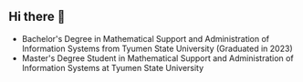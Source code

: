 ## Hi there 👋

- Bachelor's Degree in Mathematical Support and Administration of Information Systems from Tyumen State University (Graduated in 2023)
- Master's Degree Student in Mathematical Support and Administration of Information Systems at Tyumen State University

<!--
**liwiggwp/liwiggwp** is a ✨ _special_ ✨ repository because its `README.md` (this file) appears on your GitHub profile.

Here are some ideas to get you started:

- 🔭 I’m currently working on ...
- 🌱 I’m currently learning ...
- 👯 I’m looking to collaborate on ...
- 🤔 I’m looking for help with ...
- 💬 Ask me about ...
- 📫 How to reach me: ...
- 😄 Pronouns: ...
- ⚡ Fun fact: ...
-->
